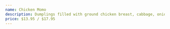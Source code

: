 ```yaml
---
name: Chicken Momo
description: Dumplings filled with ground chicken breast, cabbage, onions, cilantro & chef's spices.
price: $13.95 / $17.95
---
```

